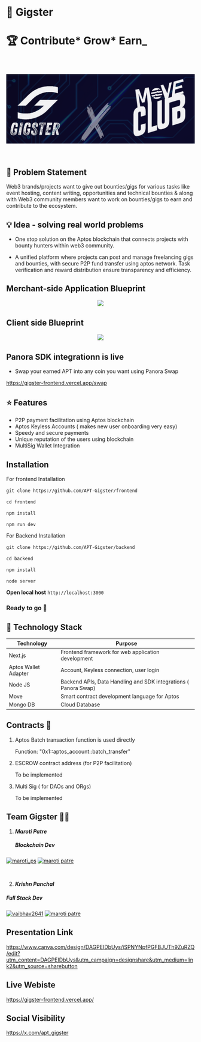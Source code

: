 # 💸 Gigster

# 🏆 Contribute* Grow* Earn\_

##

<br>

<p align="center">
  <img src="profile\Blue Futuristic Technology Presentation.png" alt="">
</p>

<br>

## 🎯 Problem Statement

Web3 brands/projects want to give out bounties/gigs for various tasks like event hosting, content writing, opportunities and technical bounties & along with Web3 community members want to work on bounties/gigs to earn and contribute to the ecosystem.

## 💡 Idea - solving real world problems

- One stop solution on the Aptos blockchain that connects projects with bounty hunters within web3 community.

- A unified platform where projects can post and manage freelancing gigs and bounties, with secure P2P fund transfer using aptos network. Task verification and reward distribution ensure transparency and efficiency.

## Merchant-side Application Blueprint

<p align="center">
  <img src="flow-diagrams\merchant-side architecture.png">
</p>

## Client side Blueprint

<p align="center">
  <img src="flow-diagrams\user-side architecture.png">
</p>

## Panora SDK integrationn is live

- Swap your earned APT into any coin you want using Panora Swap

https://gigster-frontend.vercel.app/swap

## ⭐ Features

- P2P payment facilitation using Aptos blockchain
- Aptos Keyless Accounts ( makes new user onboarding very easy)
- Speedy and secure payments
- Unique reputation of the users using blockchain
- MultiSig Wallet Integration

## Installation

For frontend Installation

```
git clone https://github.com/APT-Gigster/frontend
```

```
cd frontend
```

```
npm install
```

```
npm run dev
```

For Backend Installation

```
git clone https://github.com/APT-Gigster/backend
```

```
cd backend
```

```
npm install
```

```
node server
```

**Open local host** `http://localhost:3000`

### Ready to go 🚀

## 🌠 Technology Stack

| Technology           | Purpose                                                         |
| -------------------- | --------------------------------------------------------------- |
| Next.js              | Frontend framework for web application development              |
| Aptos Wallet Adapter | Account, Keyless connection, user login                         |
| Node JS              | Backend APIs, Data Handling and SDK integrations ( Panora Swap) |
| Move                 | Smart contract development language for Aptos                   |
| Mongo DB             | Cloud Database                                                  |

## Contracts 📝

1.  Aptos Batch transaction function is used directly

    Function: "0x1::aptos_account::batch_transfer"

2.  ESCROW contract address (for P2P facilitation)

    To be implemented

3.  Multi Sig ( for DAOs and ORgs)

    To be implemented

## Team Gigster 👨‍💻

1. **_Maroti Patre_**
   <h5 align="left">Blockchain Dev</h5>
<p align="left">
<a href="https://twitter.com/maroti_ps" target="blank"><img align="center" src="https://raw.githubusercontent.com/rahuldkjain/github-profile-readme-generator/master/src/images/icons/Social/twitter.svg" alt="maroti_ps" height="30" width="40" /></a>
<a href="https://linkedin.com/in/maroti patre" target="blank"><img align="center" src="https://raw.githubusercontent.com/rahuldkjain/github-profile-readme-generator/master/src/images/icons/Social/linked-in-alt.svg" alt="maroti patre" height="30" width="40" /></a>
</p>

<br>

2. **_Krishn Panchal_**
<h5 align="left">Full Stack Dev</h5>
<p align="left">
<a href="https://x.com/krishnpanchal14" target="blank"><img align="center" src="https://raw.githubusercontent.com/rahuldkjain/github-profile-readme-generator/master/src/images/icons/Social/twitter.svg" alt="vaibhav2641" height="30" width="40" /></a>
<a href="https://www.linkedin.com/in/krishn-panchal-665388201/" target="blank"><img align="center" src="https://raw.githubusercontent.com/rahuldkjain/github-profile-readme-generator/master/src/images/icons/Social/linked-in-alt.svg" alt="maroti patre" height="30" width="40" /></a>
</p>

## Presentation Link

https://www.canva.com/design/DAGPEIDbUys/iSPNYNpfPGFBJUTh9ZuRZQ/edit?utm_content=DAGPEIDbUys&utm_campaign=designshare&utm_medium=link2&utm_source=sharebutton

## Live Webiste

https://gigster-frontend.vercel.app/

## Social Visibility

https://x.com/apt_gigster
